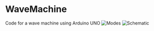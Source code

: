 # WaveMachine
Code for a wave machine using Arduino UNO
![Modes](https://zohiu.de/projects/wavemachine/modes.png)
![Schematic](https://zohiu.de/projects/wavemachine/schematic.png)
